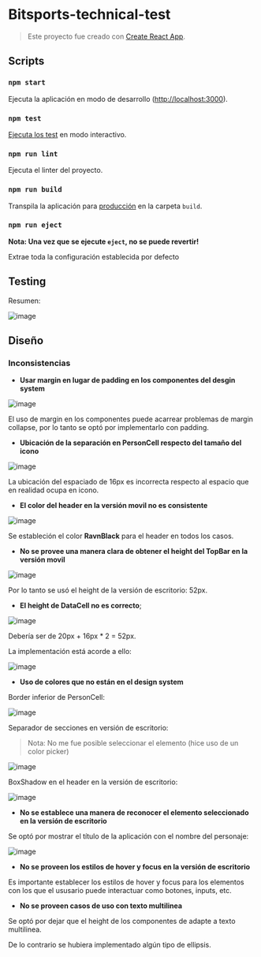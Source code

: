 # Bitsports-technical-test

> Este proyecto fue creado con [Create React App](https://github.com/facebook/create-react-app).

## Scripts

### `npm start`

Ejecuta la aplicación en modo de desarrollo ([http://localhost:3000](http://localhost:3000)).

### `npm test`

[Ejecuta los test](https://facebook.github.io/create-react-app/docs/running-tests) en modo interactivo.

### `npm run lint`

Ejecuta el linter del proyecto.

### `npm run build`

Transpila la aplicación para [producción](https://facebook.github.io/create-react-app/docs/deployment) en la carpeta `build`.

### `npm run eject`

**Nota: Una vez que se ejecute `eject`, no se puede revertir!**

Extrae toda la configuración establecida por defecto

## Testing

Resumen:

![image](https://user-images.githubusercontent.com/26050475/170045146-d885314d-a244-490d-97f1-d55038360c56.png)

## Diseño

### Inconsistencias

- **Usar margin en lugar de padding en los componentes del desgin system**

![image](https://user-images.githubusercontent.com/26050475/170035319-2470cf26-a1dd-4836-a647-b430ac304336.png)

El uso de margin en los componentes puede acarrear problemas de margin collapse, por lo tanto se optó por implementarlo con padding.

- **Ubicación de la separación en PersonCell respecto del tamaño del icono**

![image](https://user-images.githubusercontent.com/26050475/170036378-1752fda7-2b63-4187-9015-424496280ae1.png)

La ubicación del espaciado de 16px es incorrecta respecto al espacio que en realidad ocupa en icono.

- **El color del header en la versión movil no es consistente**

![image](https://user-images.githubusercontent.com/26050475/170036943-537e6aae-2b27-4a3c-80c0-0480aae15ba8.png)

Se estableción el color **RavnBlack** para el header en todos los casos.

- **No se provee una manera clara de obtener el height del TopBar en la versión movil**

![image](https://user-images.githubusercontent.com/26050475/170038000-46d5bd84-6de1-4f25-b74d-3e485ea315bd.png)

Por lo tanto se usó el height de la versión de escritorio: 52px.

- **El height de DataCell no es correcto**;

![image](https://user-images.githubusercontent.com/26050475/170038653-46bb520b-6a96-4109-929e-22745698b499.png)


Debería ser de 20px + 16px * 2 = 52px.

La implementación está acorde a ello:

![image](https://user-images.githubusercontent.com/26050475/170039256-7843ebbf-62f7-4683-97f8-1e550a0a499b.png)

- **Uso de colores que no están en el design system**

Border inferior de PersonCell:

![image](https://user-images.githubusercontent.com/26050475/170040643-d0e04d2d-0885-4f89-84a8-104bd415fc27.png)

Separador de secciones en versión de escritorio:

> Nota: No me fue posible seleccionar el elemento (hice uso de un color picker)

![image](https://user-images.githubusercontent.com/26050475/170040731-57799771-cd0a-48e0-8add-86d00328e27d.png)

BoxShadow en el header en la versión de escritorio:

![image](https://user-images.githubusercontent.com/26050475/170040865-4a6ba007-ed06-463f-93a0-632d97ee5186.png)

- **No se establece una manera de reconocer el elemento seleccionado en la versión de escritorio**

Se optó por mostrar el título de la aplicación con el nombre del personaje:

![image](https://user-images.githubusercontent.com/26050475/170042528-a9a06eca-cbfd-4082-8d01-c6238eece368.png)

- **No se proveen los estilos de hover y focus en la versión de escritorio**

Es importante establecer los estilos de hover y focus para los elementos con los que el ususario puede interactuar como botones, inputs, etc.

- **No se proveen casos de uso con texto multilinea**

Se optó por dejar que el height de los componentes de adapte a texto multilinea.

De lo contrario se hubiera implementado algún tipo de ellipsis.
